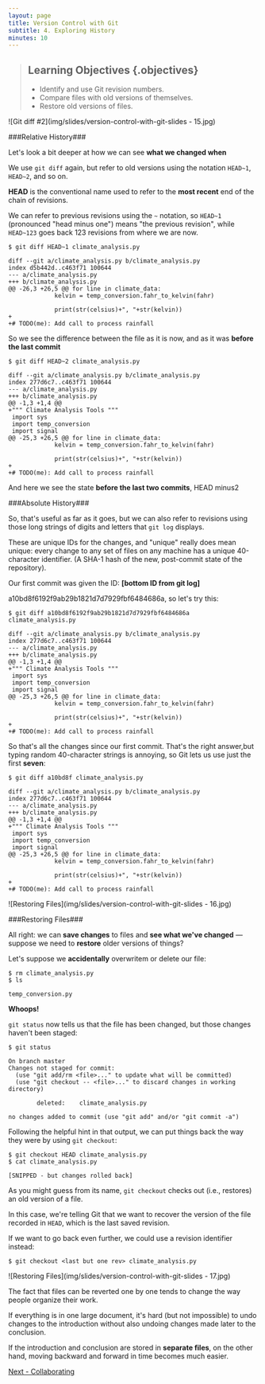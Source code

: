 ```yaml
---
layout: page
title: Version Control with Git
subtitle: 4. Exploring History
minutes: 10
---
```

> ## Learning Objectives {.objectives}
>
> *   Identify and use Git revision numbers.
> *   Compare files with old versions of themselves.
> *   Restore old versions of files.

![Git diff #2](img/slides/version-control-with-git-slides - 15.jpg)

###Relative History###

Let's look a bit deeper at how we can see **what we changed when**

We use `git diff` again,
but refer to old versions
using the notation `HEAD~1`, `HEAD~2`, and so on.

**HEAD** is the conventional name used to refer to the **most recent** end of the chain of revisions.

We can refer to previous revisions using the `~` notation,
so `HEAD~1` (pronounced "head minus one")
means "the previous revision",
while `HEAD~123` goes back 123 revisions from where we are now.

~~~ {.bash}
$ git diff HEAD~1 climate_analysis.py
~~~
~~~ {.output}
diff --git a/climate_analysis.py b/climate_analysis.py
index d5b442d..c463f71 100644
--- a/climate_analysis.py
+++ b/climate_analysis.py
@@ -26,3 +26,5 @@ for line in climate_data:
             kelvin = temp_conversion.fahr_to_kelvin(fahr)
 
             print(str(celsius)+", "+str(kelvin))
+
+# TODO(me): Add call to process rainfall
~~~
So we see the difference between the file as it is now, and as it was **before the last commit**

~~~ {.bash}
$ git diff HEAD~2 climate_analysis.py
~~~
~~~ {.output}
diff --git a/climate_analysis.py b/climate_analysis.py
index 277d6c7..c463f71 100644
--- a/climate_analysis.py
+++ b/climate_analysis.py
@@ -1,3 +1,4 @@
+""" Climate Analysis Tools """
 import sys
 import temp_conversion
 import signal
@@ -25,3 +26,5 @@ for line in climate_data:
             kelvin = temp_conversion.fahr_to_kelvin(fahr)
 
             print(str(celsius)+", "+str(kelvin))
+
+# TODO(me): Add call to process rainfall
~~~
And here we see the state **before the last two commits**, HEAD minus2 

###Absolute History###

So, that's useful as far as it goes, but we can also refer to revisions using
those long strings of digits and letters
that `git log` displays.

These are unique IDs for the changes,
and "unique" really does mean unique:
every change to any set of files on any machine
has a unique 40-character identifier. (A SHA-1 hash of the new, post-commit state of the repository).

Our first commit was given the ID: **[bottom ID from git log]**

a10bd8f6192f9ab29b1821d7d7929fbf6484686a,
so let's try this:

~~~ {.bash}
$ git diff a10bd8f6192f9ab29b1821d7d7929fbf6484686a climate_analysis.py
~~~
~~~ {.output}
diff --git a/climate_analysis.py b/climate_analysis.py
index 277d6c7..c463f71 100644
--- a/climate_analysis.py
+++ b/climate_analysis.py
@@ -1,3 +1,4 @@
+""" Climate Analysis Tools """
 import sys
 import temp_conversion
 import signal
@@ -25,3 +26,5 @@ for line in climate_data:
             kelvin = temp_conversion.fahr_to_kelvin(fahr)
 
             print(str(celsius)+", "+str(kelvin))
+
+# TODO(me): Add call to process rainfall
~~~
So that's all the changes since our first commit.
That's the right answer,but typing random 40-character strings is annoying,
so Git lets us use just the first **seven**:

~~~ {.bash}
$ git diff a10bd8f climate_analysis.py
~~~
~~~ {.output}
diff --git a/climate_analysis.py b/climate_analysis.py
index 277d6c7..c463f71 100644
--- a/climate_analysis.py
+++ b/climate_analysis.py
@@ -1,3 +1,4 @@
+""" Climate Analysis Tools """
 import sys
 import temp_conversion
 import signal
@@ -25,3 +26,5 @@ for line in climate_data:
             kelvin = temp_conversion.fahr_to_kelvin(fahr)
 
             print(str(celsius)+", "+str(kelvin))
+
+# TODO(me): Add call to process rainfall
~~~

![Restoring Files](img/slides/version-control-with-git-slides - 16.jpg)

###Restoring Files###

All right:
we can **save changes** to files and **see what we've changed** &mdash; suppose we need to **restore** older versions of things?

Let's suppose we **accidentally** overwritem or delete our file:

~~~ {.bash}
$ rm climate_analysis.py
$ ls
~~~
~~~ {.output}
temp_conversion.py
~~~

**Whoops!**

`git status` now tells us that the file has been changed,
but those changes haven't been staged:

~~~ {.bash}
$ git status
~~~
~~~ {.output}
On branch master
Changes not staged for commit:
  (use "git add/rm <file>..." to update what will be committed)
  (use "git checkout -- <file>..." to discard changes in working directory)

        deleted:    climate_analysis.py

no changes added to commit (use "git add" and/or "git commit -a")
~~~

Following the helpful hint in that output, we can put things back the way they were
by using `git checkout`:

~~~ {.bash}
$ git checkout HEAD climate_analysis.py
$ cat climate_analysis.py
~~~
~~~ {.output}
[SNIPPED - but changes rolled back]
~~~

As you might guess from its name,
`git checkout` checks out (i.e., restores) an old version of a file.

In this case,
we're telling Git that we want to recover the version of the file recorded in `HEAD`,
which is the last saved revision.

If we want to go back even further,
we could use a revision identifier instead:


~~~ {.bash}
$ git checkout <last but one rev> climate_analysis.py
~~~

![Restoring Files](img/slides/version-control-with-git-slides - 17.jpg)

The fact that files can be reverted one by one
tends to change the way people organize their work.

If everything is in one large document,
it's hard (but not impossible) to undo changes to the introduction
without also undoing changes made later to the conclusion.

If the introduction and conclusion are stored in **separate files**,
on the other hand, moving backward and forward in time becomes much easier.

[Next - Collaborating](05-collab.html) 
